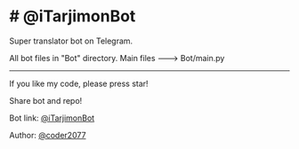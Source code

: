 <h1># @iTarjimonBot</h1>
Super translator bot on Telegram.


All bot files in "Bot" directory. 
Main files ---> Bot/main.py

_________________________________________________________

If you like my code, please press star!

Share bot and repo!


Bot link: <a href="https://t.me/iTarjimonBot">@iTarjimonBot</a>

Author: <a href="https://t.me/coder2077">@coder2077</a>
